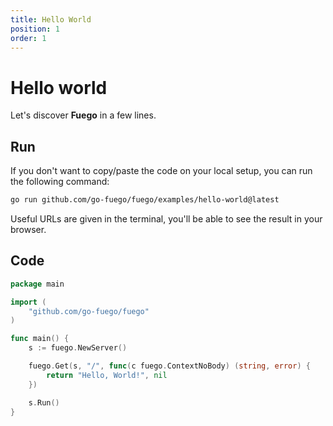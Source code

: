 ```yaml
---
title: Hello World
position: 1
order: 1
---
```


# Hello world

Let's discover **Fuego** in a few lines.

## Run

If you don't want to copy/paste the code on your local setup, you can run the following command:

```bash
go run github.com/go-fuego/fuego/examples/hello-world@latest
```

Useful URLs are given in the terminal, you'll be able to see the result in your browser.

## Code

```go
package main

import (
	"github.com/go-fuego/fuego"
)

func main() {
	s := fuego.NewServer()

	fuego.Get(s, "/", func(c fuego.ContextNoBody) (string, error) {
		return "Hello, World!", nil
	})

	s.Run()
}
```
